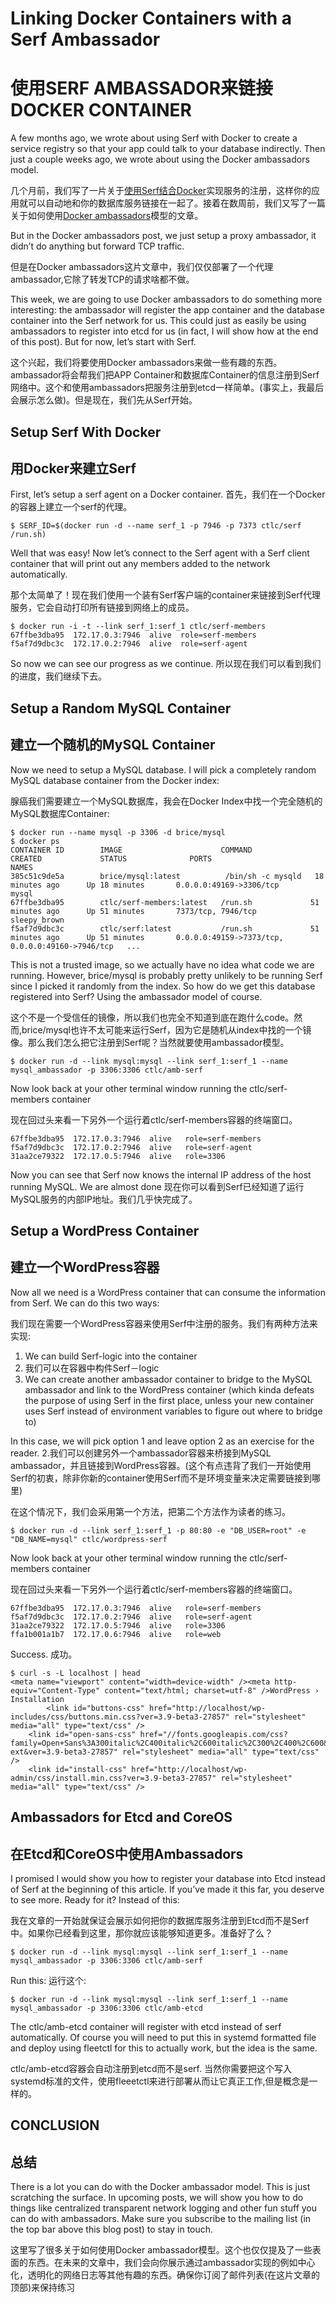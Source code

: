 # Linking Docker Containers with a Serf Ambassador
# 使用SERF AMBASSADOR来链接DOCKER CONTAINER

A few months ago, we wrote about using Serf with Docker to create a service registry so that your app could talk to your database indirectly. Then just a couple weeks ago, we wrote about using the Docker ambassadors model.

几个月前，我们写了一片关于[使用Serf结合Docker](http://www.centurylinklabs.com/decentralizing-docker-how-to-use-serf-with-docker/)实现服务的注册，这样你的应用就可以自动地和你的数据库服务链接在一起了。接着在数周前，我们又写了一篇关于如何使用[Docker ambassadors](http://www.centurylinklabs.com/deploying-multi-server-docker-apps-with-ambassadors/)模型的文章。

But in the Docker ambassadors post, we just setup a proxy ambassador, it didn’t do anything but forward TCP traffic.

但是在Docker ambassadors这片文章中，我们仅仅部署了一个代理ambassador,它除了转发TCP的请求啥都不做。

This week, we are going to use Docker ambassadors to do something more interesting: the ambassador will register the app container and the database container into the Serf network for us. This could just as easily be using ambassadors to register into etcd for us (in fact, I will show how at the end of this post). But for now, let’s start with Serf.

这个兴起，我们将要使用Docker ambassadors来做一些有趣的东西。ambassador将会帮我们把APP Container和数据库Container的信息注册到Serf网络中。这个和使用ambassadors把服务注册到etcd一样简单。(事实上，我最后会展示怎么做)。但是现在，我们先从Serf开始。

## Setup Serf With Docker
## 用Docker来建立Serf

First, let’s setup a serf agent on a Docker container.
首先，我们在一个Docker的容器上建立一个serf的代理。

```
$ SERF_ID=$(docker run -d --name serf_1 -p 7946 -p 7373 ctlc/serf /run.sh)
```

Well that was easy! Now let’s connect to the Serf agent with a Serf client container that will print out any members added to the network automatically.

那个太简单了！现在我们使用一个装有Serf客户端的container来链接到Serf代理服务，它会自动打印所有链接到网络上的成员。

```
$ docker run -i -t --link serf_1:serf_1 ctlc/serf-members
67ffbe3dba95  172.17.0.3:7946  alive  role=serf-members
f5af7d9dbc3c  172.17.0.2:7946  alive  role=serf-agent
```

So now we can see our progress as we continue.
所以现在我们可以看到我们的进度，我们继续下去。

## Setup a Random MySQL Container
## 建立一个随机的MySQL Container

Now we need to setup a MySQL database. I will pick a completely random MySQL database container from the Docker index:

腺癌我们需要建立一个MySQL数据库，我会在Docker Index中找一个完全随机的MySQL数据库Container:

```
$ docker run --name mysql -p 3306 -d brice/mysql
$ docker ps
CONTAINER ID        IMAGE                      COMMAND             CREATED             STATUS              PORTS                                              NAMES
385c51c9de5a        brice/mysql:latest          /bin/sh -c mysqld   18 minutes ago      Up 18 minutes       0.0.0.0:49169->3306/tcp                            mysql   
67ffbe3dba95        ctlc/serf-members:latest   /run.sh             51 minutes ago      Up 51 minutes       7373/tcp, 7946/tcp                                 sleepy_brown       
f5af7d9dbc3c        ctlc/serf:latest           /run.sh             51 minutes ago      Up 51 minutes       0.0.0.0:49159->7373/tcp, 0.0.0.0:49160->7946/tcp   ...  
```

This is not a trusted image, so we actually have no idea what code we are running. However, brice/mysql is probably pretty unlikely to be running Serf since I picked it randomly from the index. So how do we get this database registered into Serf? Using the ambassador model of course.

这个不是一个受信任的镜像，所以我们也完全不知道到底在跑什么code。然而,brice/mysql也许不太可能来运行Serf，因为它是随机从index中找的一个镜像。那么我们怎么把它注册到Serf呢？当然就要使用ambassador模型。

```
$ docker run -d --link mysql:mysql --link serf_1:serf_1 --name mysql_ambassador -p 3306:3306 ctlc/amb-serf
```

Now look back at your other terminal window running the ctlc/serf-members container

现在回过头来看一下另外一个运行着ctlc/serf-members容器的终端窗口。

```
67ffbe3dba95  172.17.0.3:7946  alive   role=serf-members
f5af7d9dbc3c  172.17.0.2:7946  alive   role=serf-agent
31aa2ce79322  172.17.0.5:7946  alive   role=3306
```

Now you can see that Serf now knows the internal IP address of the host running MySQL. We are almost done
现在你可以看到Serf已经知道了运行MySQL服务的内部IP地址。我们几乎快完成了。

## Setup a WordPress Container
## 建立一个WordPress容器

Now all we need is a WordPress container that can consume the information from Serf. We can do this two ways:

我们现在需要一个WordPress容器来使用Serf中注册的服务。我们有两种方法来实现:

1. We can build Serf-logic into the container
1. 我们可以在容器中构件Serf－logic
2. We can create another ambassador container to bridge to the MySQL ambassador and link to the WordPress container (which kinda defeats the purpose of using Serf in the first place, unless your new container uses Serf instead of environment variables to figure out where to bridge to)

In this case, we will pick option 1 and leave option 2 as an exercise for the reader.
2.我们可以创建另外一个ambassador容器来桥接到MySQL ambassador，并且链接到WordPress容器。(这个有点违背了我们一开始使用Serf的初衷，除非你新的container使用Serf而不是环境变量来决定需要链接到哪里)

在这个情况下，我们会采用第一个方法，把第二个方法作为读者的练习。

```
$ docker run -d --link serf_1:serf_1 -p 80:80 -e "DB_USER=root" -e "DB_NAME=mysql" ctlc/wordpress-serf
```
Now look back at your other terminal window running the ctlc/serf-members container

现在回过头来看一下另外一个运行着ctlc/serf-members容器的终端窗口。

```
67ffbe3dba95  172.17.0.3:7946  alive   role=serf-members
f5af7d9dbc3c  172.17.0.2:7946  alive   role=serf-agent
31aa2ce79322  172.17.0.5:7946  alive   role=3306
ffa1b001a1b7  172.17.0.6:7946  alive   role=web
```

Success.
成功。

```
$ curl -s -L localhost | head
<meta name="viewport" content="width=device-width" /><meta http-equiv="Content-Type" content="text/html; charset=utf-8" />WordPress › Installation
		<link id="buttons-css" href="http://localhost/wp-includes/css/buttons.min.css?ver=3.9-beta3-27857" rel="stylesheet" media="all" type="text/css" />
	<link id="open-sans-css" href="//fonts.googleapis.com/css?family=Open+Sans%3A300italic%2C400italic%2C600italic%2C300%2C400%2C600&subset=latin%2Clatin-ext&ver=3.9-beta3-27857" rel="stylesheet" media="all" type="text/css" />
	<link id="install-css" href="http://localhost/wp-admin/css/install.min.css?ver=3.9-beta3-27857" rel="stylesheet" media="all" type="text/css" />
```

## Ambassadors for Etcd and CoreOS
## 在Etcd和CoreOS中使用Ambassadors

I promised I would show you how to register your database into Etcd instead of Serf at the beginning of this article. If you’ve made it this far, you deserve to see more. Ready for it? Instead of this:

我在文章的一开始就保证会展示如何把你的数据库服务注册到Etcd而不是Serf中。如果你已经看到这里，那你就应该能够知道更多。准备好了么？

```
$ docker run -d --link mysql:mysql --link serf_1:serf_1 --name mysql_ambassador -p 3306:3306 ctlc/amb-serf
```
Run this:
运行这个:

```
$ docker run -d --link mysql:mysql --link serf_1:serf_1 --name mysql_ambassador -p 3306:3306 ctlc/amb-etcd
```

The ctlc/amb-etcd container will register with etcd instead of serf automatically. Of course you will need to put this in systemd formatted file and deploy using fleetctl for this to actually work, but the idea is the same.

ctlc/amb-etcd容器会自动注册到etcd而不是serf. 当然你需要把这个写入systemd标准的文件，使用fleeetctl来进行部署从而让它真正工作,但是概念是一样的。

## CONCLUSION
## 总结

There is a lot you can do with the Docker ambassador model. This is just scratching the surface. In upcoming posts, we will show you how to do things like centralized transparent network logging and other fun stuff you can do with ambassadors. Make sure you subscribe to the mailing list (in the top bar above this blog post) to stay in touch.

这里写了很多关于如何使用Docker ambassador模型。这个也仅仅提及了一些表面的东西。在未来的文章中，我们会向你展示通过ambassador实现的例如中心化，透明化的网络日志等其他有趣的东西。确保你订阅了邮件列表(在这片文章的顶部)来保持练习